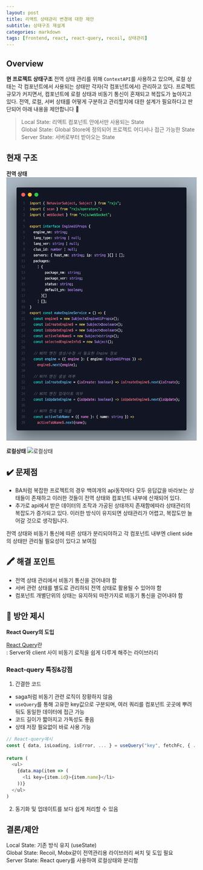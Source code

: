 ```yaml
---
layout: post
title: 리액트 상태관리 변경에 대한 제안
subtitle: 상태구조 재설계
categories: markdown
tags: [frontend, react, react-query, recoil, 상태관리]
---
```


## Overview

**현 프로젝트 상태구조**
전역 상태 관리를 위해 `ContextAPI`를 사용하고 있으며,
로컬 상태는 각 컴포넌트에서 사용되는 상태만 각자(각 컴포넌트에서) 관리하고 있다.
프로젝트 규모가 커지면서, 컴포넌트에 로컬 상태과 비동기 통신이 혼재되고 복잡도가 높아지고 있다.
전역, 로컬, 서버 상태를 어떻게 구분하고 관리할지에 대한 설계가 필요하다고 판단되어 아래 내용을 제안합니다 🤜

> Local State: 리액트 컴포넌트 안에서만 사용되는 State<br />
> Global State: Global Store에 정의되어 프로젝트 어디서나 접근 가능한 State<br/>
> Server State: 서버로부터 받아오는 State

<!--truncate-->

## 현재 구조

**전역 상태**
![전역상태](../assets/images/post/01.png)

**로컬상태**
![로컬상태](./02.png)

## ✔️ 문제점

- BA처럼 복잡한 프로젝트의 경우 백여개의 api동작마다 모두 응답값을 바라보는 상태들이 존재하고 이러한 것들이 전역 상태와 컴포넌트 내부에 산재되어 있다.
- 추가로 api에서 받은 데이터의 조작과 가공된 상태까지 존재함에따라 상태관리의 복잡도가 증가되고 있다.
  이러한 방식이 유지되면 상태관리가 어렵고, 복잡도만 늘어갈 것으로 생각됩니다.

전역 상태와 비동기 통신에 따른 상태가 분리되야하고 각 컴포넌트 내부엔 client side의 상태만
관리될 필요성이 있다고 보여짐

## 🖍 해결 포인트

- 전역 상태 관리에서 비동기 통신을 걷어내야 함
- 서버 관련 상태를 별도로 관리하되 전역 상태로 활용될 수 있어야 함
- 컴포넌트 개별단위의 상태는 유지하되 마찬가지로 비동기 통신을 걷어내야 함

## 🧐 방안 제시

**React Query의 도입**

[React Query](https://react-query.tanstack.com/)란<br/>
: Server와 client 사이 비동기 로직을 쉽게 다루게 해주는 라이브러리

### React-query 특징&강점

1. 간결한 코드

- saga처럼 비동기 관련 로직이 장황하지 않음
- `useQuery`를 통해 고유한 key값으로 구분되며, 여러 쿼리를 컴포넌트 곳곳에 뿌려둬도 동일한 데이터에 접근 가능
- 코드 길이가 짧아지고 가독성도 좋음
- 상태 저장 필요없이 바로 사용 가능

```typescript
// React-query예시
const { data, isLoading, isError, ... } = useQuery("key", fetchFc, { ...options });

return (
  <ul>
    {data.map(item => (
      <li key={item.id}>{item.name}</li>
    ))}
  </ul>
)
```

2. 동기화 및 업데이트를 보다 쉽게 처리할 수 있음

## 결론/제안

Local State: 기존 방식 유지 (useState)<br />
Global State: Recoil, Mobx같이 전역관리용 라이브러리 써치 및 도입 필요<br/>
Server State: React query를 사용하여 로컬상태와 분리함

<!-- ## An exhibit of Markdown

_Note: Feel free to play with this page. Unlike regular notes, this doesn't automatically save itself._

## Basic formatting

Paragraphs can be written like so. A paragraph is the basic block of Markdown. A paragraph is what text will turn into when there is no reason it should become anything else.

Paragraphs must be separated by a blank line. Basic formatting of _italics_ and **bold** is supported. This _can be **nested** like_ so.

## Lists

### Ordered list

1. Item 1
2. A second item
3. Number 3
4. Ⅳ

_Note: the fourth item uses the Unicode character for [Roman numeral four][2]._

### Unordered list

- An item
- Another item
- Yet another item
- And there's more...

## Paragraph modifiers

### Code block

    Code blocks are very useful for developers and other people who look at code or other things that are written in plain text. As you can see, it uses a fixed-width font.

You can also make `inline code` to add code into other things.

### Quote

> Here is a quote. What this is should be self explanatory. Quotes are automatically indented when they are used.

## Headings

There are six levels of headings. They correspond with the six levels of HTML headings. You've probably noticed them already in the page. Each level down uses one more hash character.

### Headings _can_ also contain **formatting**

### They can even contain `inline code`

Of course, demonstrating what headings look like messes up the structure of the page.

I don't recommend using more than three or four levels of headings here, because, when you're smallest heading isn't too small, and you're largest heading isn't too big, and you want each size up to look noticeably larger and more important, there there are only so many sizes that you can use.

## URLs

URLs can be made in a handful of ways:

- A named link to [MarkItDown][3]. The easiest way to do these is to select what you want to make a link and hit `Ctrl+L`.
- Another named link to [MarkItDown](https://www.markitdown.net/)
- Sometimes you just want a URL like <https://www.markitdown.net/>.

## Horizontal rule

A horizontal rule is a line that goes across the middle of the page.

---

It's sometimes handy for breaking things up.

## Images

Markdown can also contain images. I'll need to add something here sometime.

## Finally

There's actually a lot more to Markdown than this. See the official [introduction][4] and [syntax][5] for more information. However, be aware that this is not using the official implementation, and this might work subtly differently in some of the little things.

[1]: https://daringfireball.net/projects/markdown/
[2]: https://www.fileformat.info/info/unicode/char/2163/index.htm
[3]: https://www.markitdown.net/
[4]: https://daringfireball.net/projects/markdown/basics
[5]: https://daringfireball.net/projects/markdown/syntax -->
